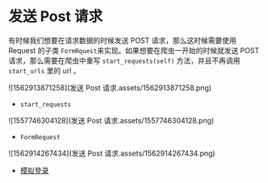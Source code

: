 # 发送 Post 请求

有时候我们想要在请求数据的时候发送 POST 请求，那么这时候需要使用 Request 的子类 `FormRquest`来实现。如果想要在爬虫一开始的时候就发送 POST 请求，那么需要在爬虫中重写 `start_requests(self)` 方法，并且不再调用 `start_urls` 里的 url 。

![1562913871258](发送 Post 请求.assets/1562913871258.png)

- `start_requests`

![1557746304128](发送 Post 请求.assets/1557746304128.png)

- `FormRequest`

![1562914267434](发送 Post 请求.assets/1562914267434.png)

<ul>
    <li><a href='模拟登录'>模拟登录</a></li>
</ul>

